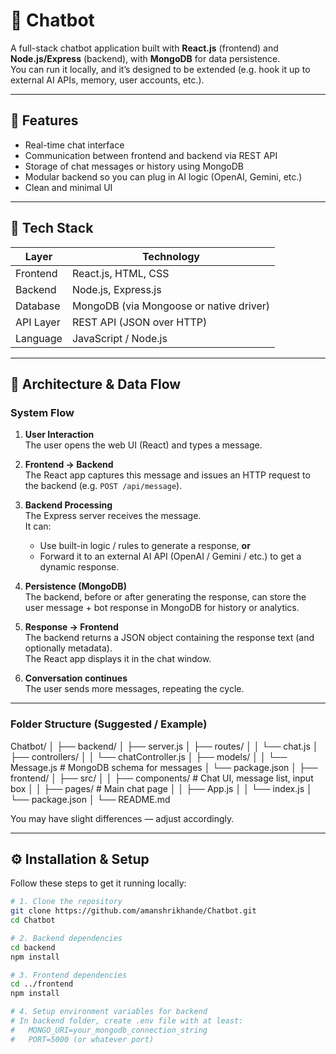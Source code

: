 # 🤖 Chatbot

A full-stack chatbot application built with **React.js** (frontend) and **Node.js/Express** (backend), with **MongoDB** for data persistence.  
You can run it locally, and it’s designed to be extended (e.g. hook it up to external AI APIs, memory, user accounts, etc.).

---

## 🚀 Features

- Real-time chat interface  
- Communication between frontend and backend via REST API  
- Storage of chat messages or history using MongoDB  
- Modular backend so you can plug in AI logic (OpenAI, Gemini, etc.)  
- Clean and minimal UI  

---

## 🧱 Tech Stack

| Layer        | Technology                        |
|----------------|--------------------------------------|
| Frontend     | React.js, HTML, CSS                 |
| Backend      | Node.js, Express.js                 |
| Database     | MongoDB (via Mongoose or native driver) |
| API Layer    | REST API (JSON over HTTP)            |
| Language     | JavaScript / Node.js                 |

---

## 🧩 Architecture & Data Flow

### System Flow

1. **User Interaction**  
   The user opens the web UI (React) and types a message.

2. **Frontend → Backend**  
   The React app captures this message and issues an HTTP request to the backend (e.g. `POST /api/message`).

3. **Backend Processing**  
   The Express server receives the message.  
   It can:
   - Use built-in logic / rules to generate a response, **or**
   - Forward it to an external AI API (OpenAI / Gemini / etc.) to get a dynamic response.

4. **Persistence (MongoDB)**  
   The backend, before or after generating the response, can store the user message + bot response in MongoDB for history or analytics.

5. **Response → Frontend**  
   The backend returns a JSON object containing the response text (and optionally metadata).  
   The React app displays it in the chat window.

6. **Conversation continues**  
   The user sends more messages, repeating the cycle.

---

### Folder Structure (Suggested / Example)
Chatbot/
│
├── backend/
│ ├── server.js
│ ├── routes/
│ │ └── chat.js
│ ├── controllers/
│ │ └── chatController.js
│ ├── models/
│ │ └── Message.js # MongoDB schema for messages
│ └── package.json
│
├── frontend/
│ ├── src/
│ │ ├── components/ # Chat UI, message list, input box
│ │ ├── pages/ # Main chat page
│ │ ├── App.js
│ │ └── index.js
│ └── package.json
│
└── README.md

You may have slight differences — adjust accordingly.

---

## ⚙️ Installation & Setup

Follow these steps to get it running locally:

```bash
# 1. Clone the repository
git clone https://github.com/amanshrikhande/Chatbot.git
cd Chatbot

# 2. Backend dependencies
cd backend
npm install

# 3. Frontend dependencies
cd ../frontend
npm install

# 4. Setup environment variables for backend
# In backend folder, create .env file with at least:
#   MONGO_URI=your_mongodb_connection_string
#   PORT=5000 (or whatever port)
